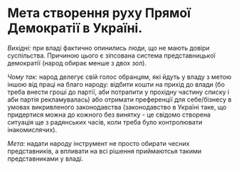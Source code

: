 Мета створення руху Прямої Демократії в Україні.
===========

_Вихідні:_ при владі фактично опинились люди, що не мають довіри суспільства. Причиною цього є зіпсована система представницької демократії (народ обирає менше з двох зол). 

_Чому так:_ народ делегує свій голос обранцям, які йдуть у владу з метою іншою від праці на благо народу: відбити кошти на прихід до влади (бо треба внести гроші до партії, аби потрапити у прохідну частину списку і аби партія рекламувалась) або отримати преференції для себе/бізнесу в умовах викривленого законодавства (законодавство в Україні таке, що придертися можна до кожного без винятку - це свідомо створена ситуація ще з радянських часів, коли треба було контролювати інакомислячих).

_Мета:_ надати народу інструмент не просто обирати чесних представників, а впливати на всі рішення приймаютсья такими представниками у владі.


